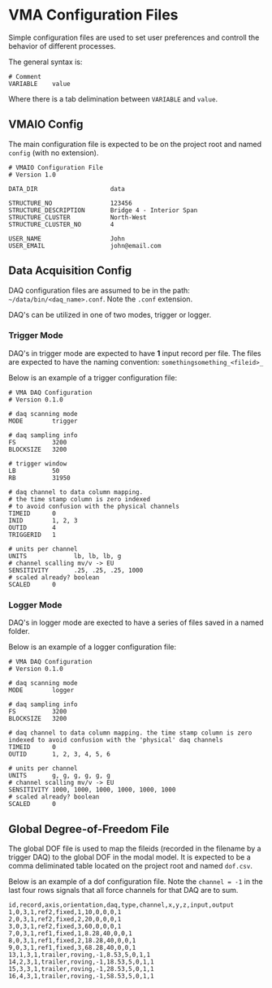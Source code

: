 

# VMA Configuration Files

Simple configuration files are used to set user preferences and controll the behavior of different processes.

The general syntax is:

```
# Comment
VARIABLE    value
```
Where there is a tab delimination between `VARIABLE` and `value`.

## VMAIO Config

The main configuration file is expected to be on the project root and named `config` (with no extension).

    # VMAIO Configuration File
    # Version 1.0

    DATA_DIR                    data

    STRUCTURE_NO                123456
    STRUCTURE_DESCRIPTION       Bridge 4 - Interior Span
    STRUCTURE_CLUSTER           North-West
    STRUCTURE_CLUSTER_NO        4

    USER_NAME                   John
    USER_EMAIL                  john@email.com


## Data Acquisition Config

DAQ configuration files are assumed to be in the path: `~/data/bin/<daq_name>.conf`. Note the `.conf` extension.

DAQ's can be utilized in one of two modes, trigger or logger.

### Trigger Mode

DAQ's in trigger mode are expected to have **1** input record per file. The files are expected to have the naming convention: `somethingsomething_<fileid>_`

Below is an example of a trigger configuration file:

    # VMA DAQ Configuration
    # Version 0.1.0

    # daq scanning mode
    MODE        trigger

    # daq sampling info
    FS          3200
    BLOCKSIZE   3200

    # trigger window
    LB          50
    RB          31950

    # daq channel to data column mapping.
    # the time stamp column is zero indexed
    # to avoid confusion with the physical channels
    TIMEID      0
    INID        1, 2, 3
    OUTID       4
    TRIGGERID   1

    # units per channel
    UNITS             lb, lb, lb, g
    # channel scalling mv/v -> EU
    SENSITIVITY       .25, .25, .25, 1000
    # scaled already? boolean
    SCALED      0


### Logger Mode

DAQ's in logger mode are exected to have a series of files saved in a named folder.

Below is an example of a logger configuration file:

    # VMA DAQ Configuration
    # Version 0.1.0

    # daq scanning mode
    MODE        logger

    # daq sampling info
    FS          3200
    BLOCKSIZE   3200

    # daq channel to data column mapping. the time stamp column is zero indexed to avoid confusion with the 'physical' daq channels
    TIMEID      0
    OUTID       1, 2, 3, 4, 5, 6

    # units per channel
    UNITS       g, g, g, g, g, g
    # channel scalling mv/v -> EU
    SENSITIVITY 1000, 1000, 1000, 1000, 1000, 1000
    # scaled already? boolean
    SCALED      0


## Global Degree-of-Freedom File

The global DOF file is used to map the fileids (recorded in the filename by a trigger DAQ) to the global DOF in the modal model. It is expected to be a comma deliminated table located on the project root and named `dof.csv`.

Below is an example of a dof configuration file. Note the `channel = -1` in the last four rows signals that all force channels for that DAQ are to sum.

    id,record,axis,orientation,daq,type,channel,x,y,z,input,output
    1,0,3,1,ref2,fixed,1,10,0,0,0,1
    2,0,3,1,ref2,fixed,2,20,0,0,0,1
    3,0,3,1,ref2,fixed,3,60,0,0,0,1
    7,0,3,1,ref1,fixed,1,8.28,40,0,0,1
    8,0,3,1,ref1,fixed,2,18.28,40,0,0,1
    9,0,3,1,ref1,fixed,3,68.28,40,0,0,1
    13,1,3,1,trailer,roving,-1,8.53,5,0,1,1
    14,2,3,1,trailer,roving,-1,18.53,5,0,1,1
    15,3,3,1,trailer,roving,-1,28.53,5,0,1,1
    16,4,3,1,trailer,roving,-1,58.53,5,0,1,1
